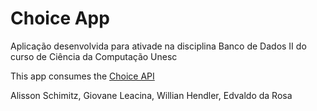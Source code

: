 # Choice App

Aplicação desenvolvida para ativade na disciplina Banco de Dados II do curso de Ciência da Computação Unesc

This app consumes the [Choice API](https://github.com/Leacina/choice-api)

Alisson Schimitz, Giovane Leacina, Willian Hendler, Edvaldo da Rosa
